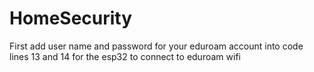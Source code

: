 # HomeSecurity
First add user name and password for your eduroam account into code lines 13 and 14 for the esp32 to connect to eduroam wifi


